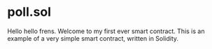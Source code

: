 # poll.sol
Hello hello frens. Welcome to my first ever smart contract. This is an example of a very simple smart contract, written in Solidity.
